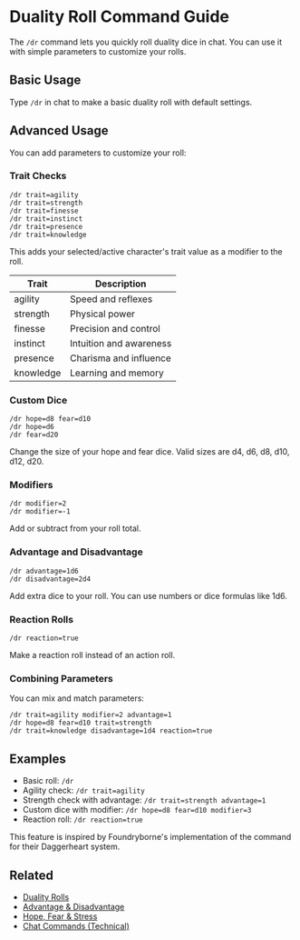 # Duality Roll Command Guide

The `/dr` command lets you quickly roll duality dice in chat. You can use it with simple parameters to customize your rolls.

## Basic Usage

Type `/dr` in chat to make a basic duality roll with default settings.

## Advanced Usage

You can add parameters to customize your roll:

### Trait Checks

```
/dr trait=agility
/dr trait=strength
/dr trait=finesse
/dr trait=instinct
/dr trait=presence
/dr trait=knowledge
```

This adds your selected/active character's trait value as a modifier to the roll.

| Trait     | Description             |
| --------- | ----------------------- |
| agility   | Speed and reflexes      |
| strength  | Physical power          |
| finesse   | Precision and control   |
| instinct  | Intuition and awareness |
| presence  | Charisma and influence  |
| knowledge | Learning and memory     |

### Custom Dice

```
/dr hope=d8 fear=d10
/dr hope=d6
/dr fear=d20
```

Change the size of your hope and fear dice. Valid sizes are d4, d6, d8, d10, d12, d20.

### Modifiers

```
/dr modifier=2
/dr modifier=-1
```

Add or subtract from your roll total.

### Advantage and Disadvantage

```
/dr advantage=1d6
/dr disadvantage=2d4
```

Add extra dice to your roll. You can use numbers or dice formulas like 1d6.

### Reaction Rolls

```
/dr reaction=true
```

Make a reaction roll instead of an action roll.

### Combining Parameters

You can mix and match parameters:

```
/dr trait=agility modifier=2 advantage=1
/dr hope=d8 fear=d10 trait=strength
/dr trait=knowledge disadvantage=1d4 reaction=true
```

## Examples

- Basic roll: `/dr`
- Agility check: `/dr trait=agility`
- Strength check with advantage: `/dr trait=strength advantage=1`
- Custom dice with modifier: `/dr hope=d8 fear=d10 modifier=3`
- Reaction roll: `/dr reaction=true`

This feature is inspired by Foundryborne's implementation of the command for their Daggerheart system.

## Related

- [Duality Rolls](../systems/rolling/duality-rolls.md)
- [Advantage & Disadvantage](../systems/rolling/advantage-disadvantage.md)
- [Hope, Fear & Stress](../systems/resources/hope-fear-stress.md)
- [Chat Commands (Technical)](./chat-commands.md)
